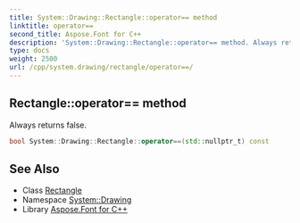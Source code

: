 ```yaml
---
title: System::Drawing::Rectangle::operator== method
linktitle: operator==
second_title: Aspose.Font for C++
description: 'System::Drawing::Rectangle::operator== method. Always returns false in C++.'
type: docs
weight: 2500
url: /cpp/system.drawing/rectangle/operator==/
---
```

## Rectangle::operator== method


Always returns false.

```cpp
bool System::Drawing::Rectangle::operator==(std::nullptr_t) const
```

## See Also

* Class [Rectangle](../)
* Namespace [System::Drawing](../../)
* Library [Aspose.Font for C++](../../../)
